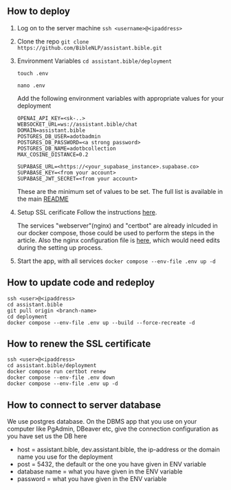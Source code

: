## How to deploy

1. Log on to the server machine
	`ssh <username>@<ipaddress>`

2. Clone the repo
	`git clone https://github.com/BibleNLP/assistant.bible.git`

3. Environment Variables
	`cd assistant.bible/deployment`

	`touch .env`

	`nano .env` 

	Add the following environment variables with appropriate values for your deployment

	```
	OPENAI_API_KEY=<sk-..>
	WEBSOCKET_URL=ws://assistant.bible/chat
	DOMAIN=assistant.bible
	POSTGRES_DB_USER=adotbadmin
	POSTGRES_DB_PASSWORD=<a strong password>
	POSTGRES_DB_NAME=adotbcollection
	MAX_COSINE_DISTANCE=0.2

	SUPABASE_URL=<https://<your_supabase_instance>.supabase.co>
	SUPABASE_KEY=<from your account>
	SUPABASE_JWT_SECRET=<from your account>
	```

	These are the minimum set of values to be set. The full list is available in the main [README](../README.md)

4. Setup SSL cerificate
	Follow the instructions [here](https://mindsers.blog/en/post/https-using-nginx-certbot-docker/).

	The services "webserver"(nginx) and "certbot" are already inlcuded in our docker compose, those could be used to perform the steps in the article. Also the nginx configuration file is [here](./nginx/nginx.conf.template), which would need edits during the setting up process.

5. Start the app, with all services
	`docker compose --env-file .env up -d`

## How to update code and redeploy

```
ssh <user>@<ipaddress>
cd assistant.bible
git pull origin <branch-name>
cd deployment
docker compose --env-file .env up --build --force-recreate -d
```


## How to renew the SSL certificate

```
ssh <user>@<ipaddress>
cd assistant.bible/deployment
docker compose run certbot renew
docker compose --env-file .env down
docker compose --env-file .env up -d
```

## How to connect to server database

We use postgres database. On the DBMS app that you use on your computer like PgAdmin, DBeaver etc, give the connection configuration as you have set us the DB here

* host = assistant.bible, dev.assistant.bible,  the ip-address or the domain name you use for the deployment
* post = 5432, the default or the one you have given in ENV variable
* database name = what you have given in the ENV variable
* password = what you have given in the ENV variable

